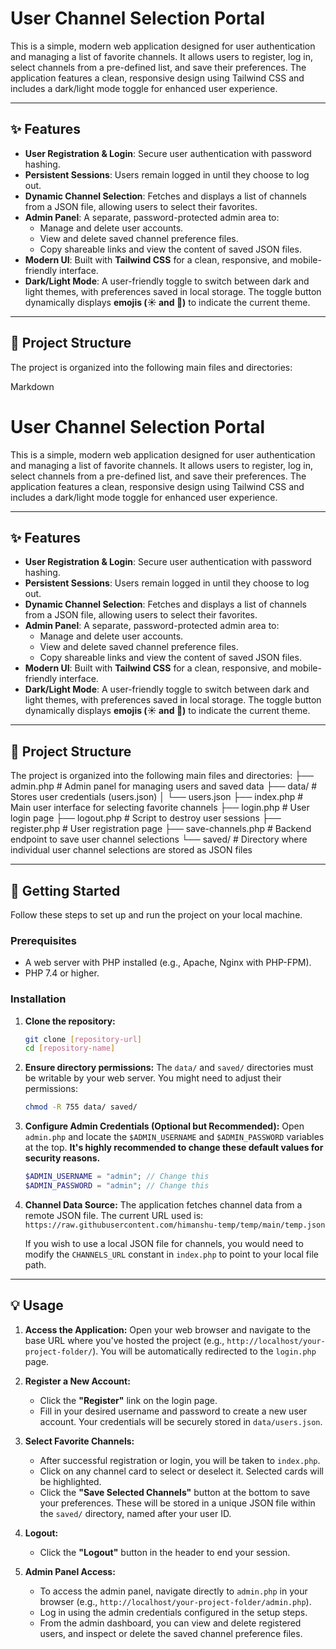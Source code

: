 # User Channel Selection Portal

This is a simple, modern web application designed for user authentication and managing a list of favorite channels. It allows users to register, log in, select channels from a pre-defined list, and save their preferences. The application features a clean, responsive design using Tailwind CSS and includes a dark/light mode toggle for enhanced user experience.

---

## ✨ Features

* **User Registration & Login**: Secure user authentication with password hashing.
* **Persistent Sessions**: Users remain logged in until they choose to log out.
* **Dynamic Channel Selection**: Fetches and displays a list of channels from a JSON file, allowing users to select their favorites.
* **Admin Panel**: A separate, password-protected admin area to:
    * Manage and delete user accounts.
    * View and delete saved channel preference files.
    * Copy shareable links and view the content of saved JSON files.
* **Modern UI**: Built with **Tailwind CSS** for a clean, responsive, and mobile-friendly interface.
* **Dark/Light Mode**: A user-friendly toggle to switch between dark and light themes, with preferences saved in local storage. The toggle button dynamically displays **emojis (☀️ and 🌙)** to indicate the current theme.

---

## 📁 Project Structure

The project is organized into the following main files and directories:

Markdown

# User Channel Selection Portal

This is a simple, modern web application designed for user authentication and managing a list of favorite channels. It allows users to register, log in, select channels from a pre-defined list, and save their preferences. The application features a clean, responsive design using Tailwind CSS and includes a dark/light mode toggle for enhanced user experience.

---

## ✨ Features

* **User Registration & Login**: Secure user authentication with password hashing.
* **Persistent Sessions**: Users remain logged in until they choose to log out.
* **Dynamic Channel Selection**: Fetches and displays a list of channels from a JSON file, allowing users to select their favorites.
* **Admin Panel**: A separate, password-protected admin area to:
    * Manage and delete user accounts.
    * View and delete saved channel preference files.
    * Copy shareable links and view the content of saved JSON files.
* **Modern UI**: Built with **Tailwind CSS** for a clean, responsive, and mobile-friendly interface.
* **Dark/Light Mode**: A user-friendly toggle to switch between dark and light themes, with preferences saved in local storage. The toggle button dynamically displays **emojis (☀️ and 🌙)** to indicate the current theme.

---

## 📁 Project Structure
The project is organized into the following main files and directories:
├── admin.php         # Admin panel for managing users and saved data
├── data/             # Stores user credentials (users.json)
│   └── users.json
├── index.php         # Main user interface for selecting favorite channels
├── login.php         # User login page
├── logout.php        # Script to destroy user sessions
├── register.php      # User registration page
├── save-channels.php # Backend endpoint to save user channel selections
└── saved/            # Directory where individual user channel selections are stored as JSON files

---

## 🚀 Getting Started

Follow these steps to set up and run the project on your local machine.

### Prerequisites

* A web server with PHP installed (e.g., Apache, Nginx with PHP-FPM).
* PHP 7.4 or higher.

### Installation

1.  **Clone the repository:**

    ```bash
    git clone [repository-url]
    cd [repository-name]
    ```

2.  **Ensure directory permissions:**
    The `data/` and `saved/` directories must be writable by your web server. You might need to adjust their permissions:

    ```bash
    chmod -R 755 data/ saved/
    ```

3.  **Configure Admin Credentials (Optional but Recommended):**
    Open `admin.php` and locate the `$ADMIN_USERNAME` and `$ADMIN_PASSWORD` variables at the top. **It's highly recommended to change these default values for security reasons.**

    ```php
    $ADMIN_USERNAME = "admin"; // Change this
    $ADMIN_PASSWORD = "admin"; // Change this
    ```

4.  **Channel Data Source:**
    The application fetches channel data from a remote JSON file. The current URL used is:
    `https://raw.githubusercontent.com/himanshu-temp/temp/main/temp.json`

    If you wish to use a local JSON file for channels, you would need to modify the `CHANNELS_URL` constant in `index.php` to point to your local file path.

---

## 💡 Usage

1.  **Access the Application:**
    Open your web browser and navigate to the base URL where you've hosted the project (e.g., `http://localhost/your-project-folder/`). You will be automatically redirected to the `login.php` page.

2.  **Register a New Account:**
    * Click the **"Register"** link on the login page.
    * Fill in your desired username and password to create a new user account. Your credentials will be securely stored in `data/users.json`.

3.  **Select Favorite Channels:**
    * After successful registration or login, you will be taken to `index.php`.
    * Click on any channel card to select or deselect it. Selected cards will be highlighted.
    * Click the **"Save Selected Channels"** button at the bottom to save your preferences. These will be stored in a unique JSON file within the `saved/` directory, named after your user ID.

4.  **Logout:**
    * Click the **"Logout"** button in the header to end your session.

5.  **Admin Panel Access:**
    * To access the admin panel, navigate directly to `admin.php` in your browser (e.g., `http://localhost/your-project-folder/admin.php`).
    * Log in using the admin credentials configured in the setup steps.
    * From the admin dashboard, you can view and delete registered users, and inspect or delete the saved channel preference files.
